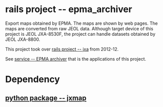 # rails project -- epma_archiver

Export maps obtained by EPMA.  The maps are shown by web pages.
The maps are converted from raw JEOL data.
Although target device of this project is JEOL JXA-8530F, the project
can handle datasets obtained by JEOL JXA-8800.

This project took over [rails project -- jxa](https://gitlab.misasa.okayama-u.ac.jp/rails/jxa) from 2012-12.

See
[service -- EPMA archiver](http://archive.misasa.okayama-u.ac.jp/JXA-8530F)
that is the applications of this project.

# Dependency

## [python package -- jxmap](https://gitlab.misasa.okayama-u.ac.jp/pythonpackage/jxmap)
